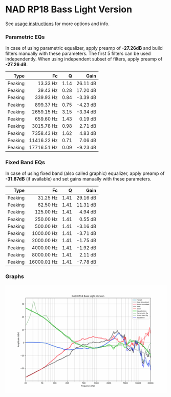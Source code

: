 # NAD RP18 Bass Light Version
See [usage instructions](https://github.com/jaakkopasanen/AutoEq#usage) for more options and info.

### Parametric EQs
In case of using parametric equalizer, apply preamp of **-27.26dB** and build filters manually
with these parameters. The first 5 filters can be used independently.
When using independent subset of filters, apply preamp of **-27.26 dB**.

| Type    | Fc          |    Q | Gain     |
|--------:|------------:|-----:|---------:|
| Peaking | 13.33 Hz    | 1.14 | 26.11 dB |
| Peaking | 39.43 Hz    | 0.28 | 17.20 dB |
| Peaking | 339.93 Hz   | 0.84 | -3.39 dB |
| Peaking | 899.37 Hz   | 0.75 | -4.23 dB |
| Peaking | 2659.15 Hz  | 3.15 | -3.34 dB |
| Peaking | 659.60 Hz   | 1.43 | 0.19 dB  |
| Peaking | 3015.78 Hz  | 0.98 | 2.71 dB  |
| Peaking | 7358.43 Hz  | 1.62 | 4.83 dB  |
| Peaking | 11416.22 Hz | 0.71 | 7.06 dB  |
| Peaking | 17716.51 Hz | 0.09 | -9.23 dB |

### Fixed Band EQs
In case of using fixed band (also called graphic) equalizer, apply preamp of **-31.87dB**
(if available) and set gains manually with these parameters.

| Type    | Fc          |    Q | Gain     |
|--------:|------------:|-----:|---------:|
| Peaking | 31.25 Hz    | 1.41 | 29.16 dB |
| Peaking | 62.50 Hz    | 1.41 | 11.31 dB |
| Peaking | 125.00 Hz   | 1.41 | 4.94 dB  |
| Peaking | 250.00 Hz   | 1.41 | 0.55 dB  |
| Peaking | 500.00 Hz   | 1.41 | -3.16 dB |
| Peaking | 1000.00 Hz  | 1.41 | -3.71 dB |
| Peaking | 2000.00 Hz  | 1.41 | -1.75 dB |
| Peaking | 4000.00 Hz  | 1.41 | -1.92 dB |
| Peaking | 8000.00 Hz  | 1.41 | 2.11 dB  |
| Peaking | 16000.01 Hz | 1.41 | -7.78 dB |

### Graphs
![](./NAD%20RP18%20Bass%20Light%20Version.png)